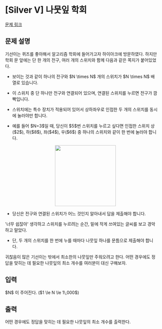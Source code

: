 # [Silver V] 나뭇잎 학회

[문제 링크](https://www.acmicpc.net/problem/26005) 

## 문제 설명

<p>기선이는 퀴즈를 좋아해서 알고리즘 학회에 들어가고자 하이아크에 방문하였다. 하지만 학회 문 앞에는 단 한 개의 전구, 여러 개의 스위치와 함께 다음과 같은 쪽지가 붙어있었다. </p>

<ul>
	<li>
	<p>보이는 것과 같이 하나의 전구와 $N \times N$ 개의 스위치가 $N \times N$ 배열로 있습니다.</p>
	</li>
	<li>
	<p>이 스위치 중 단 하나만 전구와 연결되어 있으며, 연결된 스위치를 누르면 전구가 깜빡입니다.</p>
	</li>
	<li>
	<p>스위치에는 특수 장치가 적용되어 있어서 상하좌우로 인접한 두 개의 스위치를 동시에 눌러야만 합니다.</p>
	</li>
	<li>
	<p>예를 들어 $N=3$일 때, 당신이 $5$번 스위치를 누르고 싶다면 인접한 스위치 상($2$), 하($8$), 좌($4$), 우($6$) 중 하나의 스위치와 같이 한 번에 눌러야 합니다.</p>

<p style="text-align: center;"><img alt="" src="https://upload.acmicpc.net/a0c88181-fff9-4760-bdc8-fccc4ed74786/-/crop/532x532/7,9/-/preview/" style="height: 200px; width: 200px;"></p>
	</li>
	<li>
	<p>당신은 전구와 연결된 스위치가 어느 것인지 알아내서 답을 제출해야 합니다.</p>
	</li>
</ul>

<p>'너무 쉽잖아' 생각하고 스위치를 누르려는 순간, 밑에 작게 쓰여있는 글씨를 보고 경악하고 말았다. </p>

<ul>
	<li>
	<p>단, 두 개의 스위치를 한 번에 누를 때마다 나뭇잎 하나를 문틈으로 제출해야 합니다.</p>
	</li>
</ul>

<p>귀찮음이 많은 기선이는 밖에서 최소한의 나뭇잎만 주워오려고 한다. 어떤 경우에도 정답을 맞히는 데 필요한 나뭇잎의 최소 개수를 여러분이 대신 구해보자. </p>

## 입력 

 <p>$N$ 이 주어진다. ($1 \le N \le 1\,000$)</p>

## 출력 

 <p>어떤 경우에도 정답을 맞히는 데 필요한 나뭇잎의 최소 개수를 출력한다.</p>

